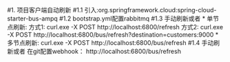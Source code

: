 #1. 项目客户端自动刷新
#1.1 引入:org.springframework.cloud:spring-cloud-starter-bus-ampq
#1.2 bootstrap.yml配置rabbitmq
#1.3 手动刷新或者
    * 单节点刷新: 
             方式1: curl.exe -X POST http://localhost:6800/refresh
             方式2: curl.exe -X POST http://localhost:6800/bus/refresh?destination=customers:9000
    * 多节点刷新: curl.exe -X POST http://localhost:6800/bus/refresh
#1.4 手动刷新或者
    在git配置webhook： http://localhost:6800/bus/refresh